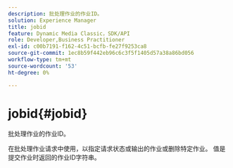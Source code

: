 ```yaml
---
description: 批处理作业的作业ID。
solution: Experience Manager
title: jobid
feature: Dynamic Media Classic，SDK/API
role: Developer,Business Practitioner
exl-id: c00b7191-f162-4c51-bcfb-fe27f9253ca8
source-git-commit: 1ec8b59f442eb96c6c3f5f1405d57a38a86bd056
workflow-type: tm+mt
source-wordcount: '53'
ht-degree: 0%

---
```


# jobid{#jobid}

批处理作业的作业ID。

在批处理作业请求中使用，以指定请求状态或输出的作业或删除特定作业。 值是提交作业时返回的作业ID字符串。
